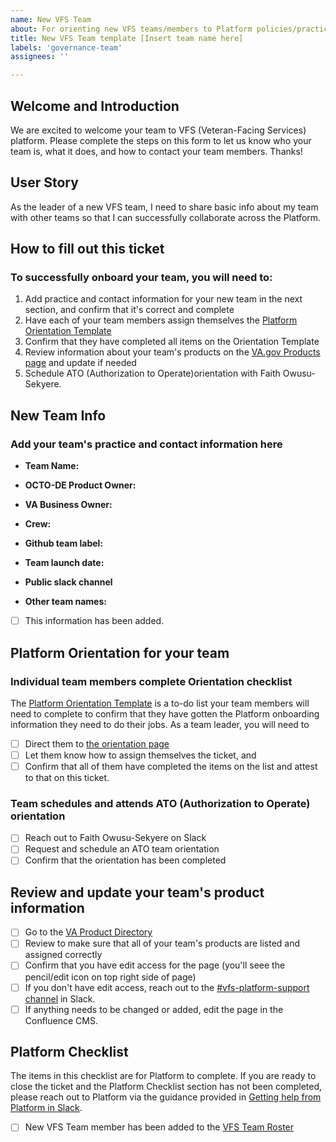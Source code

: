 ```yaml
---
name: New VFS Team
about: For orienting new VFS teams/members to Platform policies/practices
title: New VFS Team template [Insert team name here]
labels: 'governance-team'
assignees: ''

---
```


## Welcome and Introduction
We are excited to welcome your team to VFS (Veteran-Facing Services) platform. 
Please complete the steps on this form to let us know who your team is, what it does, and how to contact your team members. Thanks!

## User Story
As the leader of a new VFS team, I need to share basic info about my team with other teams so that I can successfully collaborate across the Platform. 

## How to fill out this ticket
### To successfully onboard your team, you will need to:
1. Add practice and contact information for your new team in the next section, and confirm that it's correct and complete
2. Have each of your team members assign themselves the 
[Platform Orientation Template](https://vfs.atlassian.net/wiki/spaces/GS/pages/1877344532/Platform+Orientation) 
3. Confirm that they have completed all items on the Orientation Template
4. Review information about your team's products on the [VA.gov Products page](https://vfs.atlassian.net/wiki/spaces/VAProducts/overview) and update if needed
5. Schedule ATO (Authorization to Operate)orientation with Faith Owusu-Sekyere.



## New Team Info
### Add your team's practice and contact information here


- **Team Name:**

- **OCTO-DE Product Owner:**

- **VA Business Owner:**

- **Crew:**

- **Github team label:**
 
- **Team launch date:**
 
- **Public slack channel**
 
- **Other team names:**

- [ ] This information has been added.

## Platform Orientation for your team
### Individual team members complete Orientation checklist
The [Platform Orientation Template](https://vfs.atlassian.net/wiki/spaces/GS/pages/1877344532/Platform+Orientation) is a to-do list your team members will need to complete to confirm that they have gotten the Platform onboarding information they need to do their jobs. As a team leader, you will need to 
- [ ] Direct them to [the orientation page](https://vfs.atlassian.net/wiki/spaces/GS/pages/1877344532/Platform+Orientation)
- [ ] Let them know how to assign themselves the ticket, and
- [ ] Confirm that all of them have completed the items on the list and attest to that on this ticket.
### Team schedules and attends ATO (Authorization to Operate) orientation

- [ ] Reach out to Faith Owusu-Sekyere on Slack
- [ ] Request and schedule an ATO team orientation
- [ ] Confirm that the orientation has been completed

## Review and update your team's product information 
- [ ] Go to the [VA Product Directory](https://vfs.atlassian.net/wiki/spaces/VAProducts/overview)
- [ ] Review to make sure that all of your team's products are listed and assigned correctly
- [ ] Confirm that you have edit access for the page (you'll seee the pencil/edit icon on top right side of page) 
- [ ] If you don't have edit access, reach out to the [#vfs-platform-support channel](https://join.slack.com/share/enQtMjk1NjI2OTUyMzI4Ny03NTJiYjkxZTljMWQwYjczNTI1ZjUyYmUzNTYxN2IyMjMzNWUzMDBjN2UyOGQyNzA5MmM2YWVlNGJjMGFkYzZi) in Slack.
- [ ] If anything needs to be changed or added, edit the page in the Confluence CMS. 

## Platform Checklist
The items in this checklist are for Platform to complete. If you are ready to close the ticket and the Platform Checklist section has not been completed, please reach out to Platform via the guidance provided in [Getting help from Platform in Slack](https://depo-platform-documentation.scrollhelp.site/support/Getting-help-from-the-Platform-in-Slack.1439138197.html).
- [ ] New VFS Team member has been added to the [VFS Team Roster](https://docs.google.com/spreadsheets/d/11dpCJjhs007uC6CWJI6djy3OAvjB8rHB65m0Yj8HXIw/edit?folder=0ALlyxurHpUilUk9PVA#gid=0)


